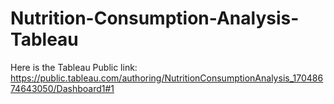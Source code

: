 # Nutrition-Consumption-Analysis-Tableau

Here is the Tableau Public link:
https://public.tableau.com/authoring/NutritionConsumptionAnalysis_17048674643050/Dashboard1#1
